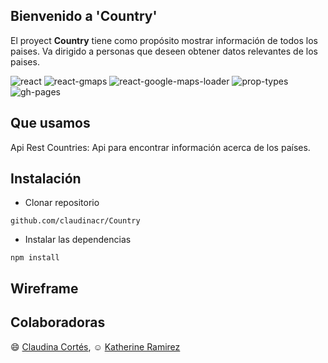 ## Bienvenido a 'Country'

El proyect **Country** tiene como propósito mostrar información de todos los paises. Va dirigido a personas que deseen obtener datos relevantes de los paises. 


![react](https://img.shields.io/badge/react-16%202.0-blue.svg)
![react-gmaps](https://img.shields.io/badge/react--gmaps-1.9.0-green.svg)
![react-google-maps-loader](https://img.shields.io/badge/react--google--maps--loader-4.1.0-red.svg)
![prop-types](https://img.shields.io/badge/prop--types-15.6.1-ff69b4.svg)
![gh-pages](https://img.shields.io/badge/gh--pages-1.1.0-orange.svg)

## Que usamos

Api Rest Countries: Api para encontrar información acerca de los países.

## Instalación

* Clonar repositorio

```
github.com/claudinacr/Country 
```
* Instalar las dependencias

```
npm install 
```

## Wireframe

## Colaboradoras

:smile: [Claudina Cortés](https://github.com/claudinacr),
:relaxed: [Katherine Ramirez](https://github.com/katherineRamirez)

